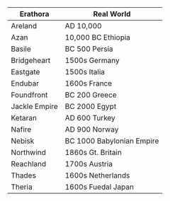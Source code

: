 Erathora | Real World 
---------|-----------
Areland | AD 10,000 
Azan | 10,000 BC Ethiopia 
Basile | BC 500 Persia
Bridgeheart | 1500s Germany 
Eastgate | 1500s Italia
Endubar | 1600s France 
Foundfront | BC 200 Greece 
Jackle Empire | BC 2000 Egypt 
Ketaran | AD 600 Turkey  
Nafire | AD 900 Norway 
Nebisk | BC 1000 Babylonian Empire 
Northwind | 1860s Gt. Britain 
Reachland | 1700s Austria
Thades | 1600s Netherlands 
Theria | 1600s Fuedal Japan 
